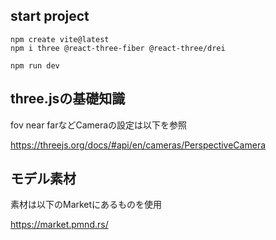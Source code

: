 
## start project

```
npm create vite@latest
npm i three @react-three-fiber @react-three/drei
```

`npm run dev`

## three.jsの基礎知識

fov near farなどCameraの設定は以下を参照

https://threejs.org/docs/#api/en/cameras/PerspectiveCamera

## モデル素材

素材は以下のMarketにあるものを使用

https://market.pmnd.rs/

